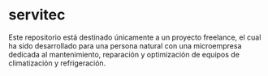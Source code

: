 # servitec
Este repositorio está destinado únicamente a un proyecto freelance, el cual ha sido desarrollado para una persona natural con una microempresa dedicada al mantenimiento, reparación y optimización de equipos de climatización y refrigeración.
